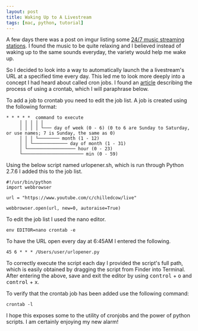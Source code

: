 ```yaml
---
layout: post
title: Waking Up to A Livestream
tags: [mac, python, tutorial]
---
```


A few days there was a post on imgur listing some [24/7 music streaming stations](http://imgur.com/gallery/puU0r). I found the music to be quite relaxing and I believed instead of waking up to the same sounds everyday, the variety would help me wake up.

So I decided to look into a way to automatically launch the a livestream's URL at a specified time every day. This led me to look more deeply into a concept I had heard about called cron jobs. I found an [article](https://ole.michelsen.dk/blog/schedule-jobs-with-crontab-on-mac-osx.html) describing the process of using a crontab, which I will paraphrase below.

To add a job to crontab you need to edit the job list. A job is created using the following format: 
```
* * * * *  command to execute
     │ │ │ │ │
     │ │ │ │ └─── day of week (0 - 6) (0 to 6 are Sunday to Saturday, or use names; 7 is Sunday, the same as 0)
     │ │ │ └──────── month (1 - 12)
     │ │ └───────────── day of month (1 - 31)
     │ └────────────────── hour (0 - 23)
     └─────────────────────── min (0 - 59)
```

Using the below script named urlopener.sh, which is run through Python 2.7.6 I added this to the job list.

```
#!/usr/bin/python
import webbrowser

url = "https://www.youtube.com/c/chilledcow/live"

webbrowser.open(url, new=0, autoraise=True)

```

To edit the job list I used the nano editor.
```
env EDITOR=nano crontab -e
```

To have the URL open every day at 6:45AM I entered the following.
```
45 6 * * * /Users/user/urlopener.py
```
To correctly execute the script each day I provided the script's full path, which is easily obtained by dragging the script from Finder into Terminal.
After entering the above, save and exit the editor by using <kbd>control</kbd> + <kbd>o</kbd> and <kbd>control</kbd> + <kbd>x</kbd>.

To verify that the crontab job has been added use the following command:
```
crontab -l
```
I hope this exposes some to the utility of cronjobs and the power of python scripts. I am certainly enjoying my new alarm!